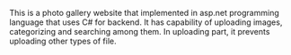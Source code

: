 This is a photo gallery website that implemented in asp.net programming language that uses C# for backend.
It has capability of uploading images, categorizing and searching among them.
In uploading part, it prevents uploading other types of file.

